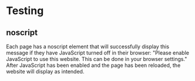 # Testing

## noscript

Each page has a noscript element that will successfully display this message if they have JavaScript turned off in their browser: "Please enable JavaScript to use this website. This can be done in your browser settings."
After JavaScript has been enabled and the page has been reloaded, the website will display as intended.